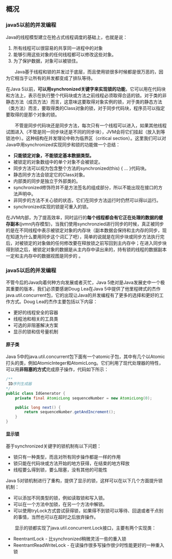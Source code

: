 ## 概况

### java5以前的并发编程
Java的线程模型建立在抢占式线程调度的基础上，也就是说：

1. 所有线程可以很容易的共享同一进程中的对象
2. 能够引用这些对象的任何线程都可以修改这些对象。
3. 为了保护数据，对象可以被锁住。

  Java基于线程和锁的并发过于底层，而且使用锁很多时候都是很万恶的，因为它相当于让所有的并发都变成了排队等待。

在Java 5以前，**可以用synchronized关键字来实现锁的功能**，它可以用在代码块和方法上，表示在执行整个代码块或方法之前线程必须取得合适的锁。对于类的非静态方法（成员方法）而言，这意味这要取得对象实例的锁，对于类的静态方法（类方法）而言，要取得类的Class对象的锁，对于同步代码块，程序员可以指定要取得的是那个对象的锁。

  不管是同步代码块还是同步方法，每次只有一个线程可以进入，如果其他线程试图进入（不管是同一同步块还是不同的同步块），JVM会将它们挂起（放入到等锁池中）。这种结构在并发理论中称为临界区（critical section）。这里我们可以对Java中用synchronized实现同步和锁的功能做一个总结：
- **只能锁定对象，不能锁定基本数据类型。**
- 被锁定的对象数组中的单个对象不会被锁定。
- 同步方法可以视为包含整个方法的synchronized(this) { ... }代码块。
- 静态同步方法会锁定它的Class对象。
- 内部类的同步是独立于外部类的。
- synchronized修饰符并不是方法签名的组成部分，所以不能出现在接口的方法声明中。
- 非同步的方法不关心锁的状态，它们在同步方法运行时仍然可以得以运行。
- synchronized实现的锁是可重入的锁。

在JVM内部，为了提高效率，同时运行的**每个线程都会有它正在处理的数据的缓存副本**(jvmn内存模型)，当我们使用synchronzied进行同步的时候，真正被同步的是在不同线程中表示被锁定对象的内存块（副本数据会保持和主内存的同步，现在知道为什么要用同步这个词汇了吧），简单的说就是在同步块或同步方法执行完后，对被锁定的对象做的任何修改要在释放锁之前写回到主内存中；在进入同步块得到锁之后，被锁定对象的数据是从主内存中读出来的，持有锁的线程的数据副本一定和主内存中的数据视图是同步的 。

### java5以后的并发编程
不管今后的Java向着何种方向发展或者灭忙，Java 5绝对是Java发展史中一个极其重要的版本，我们必须要感谢Doug Lea在Java 5中提供了他里程碑式的杰作java.util.concurrent包，它的出现让Java的并发编程有了更多的选择和更好的工作方式。Doug Lea的杰作主要包括以下内容：

- 更好的线程安全的容器
- 线程池和相关的工具类
- 可选的非阻塞解决方案
- 显示的锁和信号量机制


#### 原子类
Java 5中的java.util.concurrent包下面有一个atomic子包，其中有几个以Atomic打头的类，例如AtomicInteger和AtomicLong。它们利用了现代处理器的特性，可以用**非阻塞的方式**完成原子操作，代码如下所示：

``` java
/**
 ID序列生成器
*/
public class IdGenerator {
    private final AtomicLong sequenceNumber = new AtomicLong(0);

    public long next() {
        return sequenceNumber.getAndIncrement();
    }
}
```
#### 显示锁
基于synchronized关键字的锁机制有以下问题：

- 锁只有一种类型，而且对所有同步操作都是一样的作用
- 锁只能在代码块或方法开始的地方获得，在结束的地方释放
- 线程要么得到锁，要么阻塞，没有其他的可能性

Java 5对锁机制进行了重构，提供了显示的锁，这样可以在以下几个方面提升锁机制：

- 可以添加不同类型的锁，例如读取锁和写入锁。
- 可以在一个方法中加锁，在另一个方法中解锁。
- 可以使用tryLock方式尝试获得锁，如果得不到锁可以等待、回退或者干点别的事情，当然也可以在超时之后放弃操作。

  显示的锁都实现了java.util.concurrent.Lock接口，主要有两个实现类：

- ReentrantLock - 比synchronized稍微灵活一些的重入锁
- ReentrantReadWriteLock - 在读操作很多写操作很少时性能更好的一种重入锁
